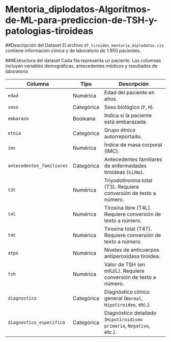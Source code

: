 # Mentoria_diplodatos-Algoritmos-de-ML-para-prediccion-de-TSH-y-patologias-tiroideas

##Descripción del Dataset
  El archivo `df_tiroides_mentoria_diplodatos.csv` contiene información clínica y de laboratorio de 1.950 pacientes. 

###Estructura del dataset
  Cada fila representa un paciente. 
  Las columnas incluyen variables demográficas, antecedentes médicos y resultados de laboratorio

  | Columna                   | Tipo      | Descripción |
  |---------------------------|-----------|-------------|
  | `edad`                    | Numérica  | Edad del paciente en años. |
  | `sexo`                    | Categórica| Sexo biológico (`F`, `M`). |
  | `embarazo`                | Booleana  | Indica si la paciente está embarazada. |
  | `etnia`                   | Categórica| Grupo étnico autorreportado. |
  | `imc`                     | Numérica  | Índice de masa corporal (IMC). |
  | `antecedentes_familiares`| Categórica| Antecedentes familiares de enfermedades tiroideas (`Sí`/`No`). |
  | `t3t`                     | Numérica | Triyodotironina total (T3). Requiere conversión de texto a número. |
  | `t4l`                     | Numérica | Tiroxina libre (T4L). Requiere conversión de texto a número. |
  | `t4t`                     | Numérica | Tiroxina total (T4T). Requiere conversión de texto a número. |
  | `atpo`                    | Numérica  | Niveles de anticuerpos antiperoxidasa tiroidea. |
  | `tsh`                     | Numérica | Valor de TSH (en mIU/L). Requiere conversión de texto a número. |
  | `diagnostico`             | Categórica| Diagnóstico clínico general (`Normal`, `Hipotiroideo`, etc.). |
  | `diagnostico_especifico`  | Categórica| Diagnóstico detallado (`Hipotiroidismo primario`, `Negativo`, etc.). |
